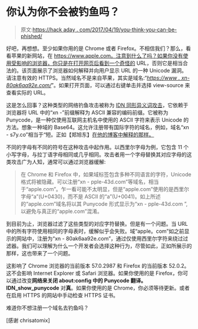 # 你认为你不会被钓鱼吗？

> 原文:[https://hack aday . com/2017/04/19/you-think-you-can-be-phished/](https://hackaday.com/2017/04/19/you-think-you-cant-be-phished/)

好吧，再想想。至少如果你用的是 Chrome 或者 Firefox。不相信我们？那么，看看苹果的新网站，在 https://www.apple.com。注意到什么了吗？如果你没有使用受影响的浏览器，你只是在打开网页后看到一个奇怪的 URL，否则它是相当合法的。该页面展示了浏览器如何解释并向用户显示 URL 的一种 Unicode 漏洞。请注意有效的 HTTPS。当然域名不是来自苹果，其实是域名:“*[https://www . xn-80ak6aa92e.com/](https://www.xn--80ak6aa92e.com/)*”。如果打开页面，可以通过右键单击并选择 view-source 来查看实际的 URL。

这是怎么回事？这种类型的网络钓鱼攻击被称为 [IDN 同形异义词攻击](https://en.wikipedia.org/wiki/IDN_homograph_attack)，它依赖于浏览器将 URL 中的“xn -”前缀解释为 ASCII 兼容的编码前缀。它被称为 Punycode，是一种仅使用互联网主机名中使用的 ASCII 字符来表示 Unicode 的方法。想象一种域的 Base64。这允许注册带有国际字符的域名，例如，域名“xn - s7y.co”相当于“短。正如【郑旭东】[在他的博客中解释的那样。](https://www.xudongz.com/blog/2017/idn-phishing/)

不同的字母有不同的符号在这种攻击中起作用。以西里尔字母为例，它包含 11 个小写字母，与拉丁语字母相同或几乎相同。攻击者用一个字母替换其对应字母的这类攻击广为人知，通常可以通过浏览器缓解:

> 在 Chrome 和 Firefox 中，如果域标签包含多种不同语言的字符，Unicode 格式将被隐藏。可以注册“xn - pple-43d.com”等域名，相当于“аpple.com”。乍一看可能不太明显，但是“аpple.com”使用的是西里尔字母“а”(U+0430)，而不是 ASCII 的“a”(U+0041)。如上所述的“аpple.com”域名将以其 Punycode 形式显示为“xn - pple-43d.com ”,以避免与真正的“apple.com”混淆。

到目前为止，浏览器过滤了这些类型的对应字符替换。但是有一个问题。当 URL 中的所有字符使用相同的字母表时，缓解似乎会失败。域“аррlе。com”如之前显示的网站中，注册为“xn - 80ak6aa92e.com”，通过仅使用西里尔字符来绕过过滤器。我们可以理解为什么一个开发者会选择这种行为，尽管如此，正如所展示的那样，这也带来了一个问题。

这影响了 Chrome 浏览器的当前版本 57.0.2987 和 Firefox 的当前版本 52.0.2。这不会影响 Internet Explorer 或 Safari 浏览器。如果你使用的是 Firefox，你可以通过改变**网络来关闭 **about:config** 中的 Punycode 翻译。IDN_show_punycode** 对**真**。如果你使用的是 Chrome，你必须等待更新。或者在启用 HTTPS 的网站中手动检查 HTTPS 证书。

难道你不想注册一个域名去钓鱼吗？

[感谢 chrisatomix]